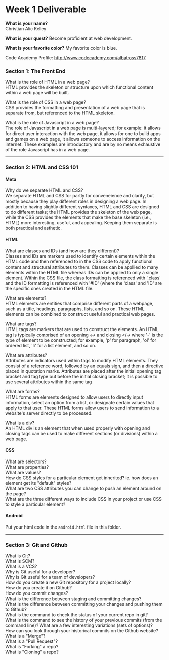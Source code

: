# Week 1 Deliverable  

**What is your name?**  
Christian Alic Kelley

**What is your quest?**
Become proficient at web development.    

**What is your favorite color?**
My favorite color is blue.  

Code Academy Profile: http://www.codecademy.com/albatross7817 

### Section 1: The Front End

What is the role of HTML in a web page?  
HTML provides the skeleton or structure upon which functional content within a web page will be built.  

What is the role of CSS in a web page?  
CSS provides the formatting and presentation of a web page that is separate from, but referenced to the HTML skeleton.  

What is the role of Javascript in a web page?  
The role of Javascript in a web page is multi-layered; for example: it allows for direct user interaction with the web page, it allows for one to build apps and games on a web page, it allows someone to access information on the internet.  These examples are introductory and are by no means exhaustive of the role Javascript has in a web page. 

---

### Section 2: HTML and CSS 101

#### Meta
Why do we separate HTML and CSS?  
We separate HTML and CSS for partly for conveneience and clarity, but mostly because they play different roles in designing a web page.  In addition to having slightly different syntaxes, HTML and CSS are designed to do different tasks; the HTML provides the skeleton of the web page, while the CSS provides the elements that make the base skeleton (i.e., HTML) more interesting, useful, and appealing.  Keeping them separate is both practical and asthetic.   

#### HTML
What are classes and IDs (and how are they different)?  
Classes and IDs are markers used to identify certain elements within the HTML code and then referenced to in the CSS code to apply functional content and structural attributes to them.  Classes can be appllied to many elements within the HTML file whereas IDs can be applied to only a single element.  Within the CSS file, the class formatting is referenced with '.class' and the ID formatting is referenced with '#ID' (where the 'class' and 'ID' are the specific ones created in the HTML file.  

What are elements?  
HTML elements are entities that comprise different parts of a webpage, such as a title, headings, paragraphs, lists, and so on.  These HTML elements can be combined to construct useful and practical web pages.  

What are tags?  
HTML tags are markers that are used to construct the elements.  An HTML tag is typically comprised of an opening <-> and closing </-> where '-' is the type of element to be constructed; for example, 'p' for paragraph, 'ol' for ordered list, 'li' for a list element, and so on.  

What are attributes?  
Attributes are indicators used within tags to modify HTML elements.  They consist of a reference word, followed by an equals sign, and then a directive placed in quotation marks.  Attributes are placed after the initial opening tag bracket and tag type but before the initial closing bracket; it is possible to use several attributes within the same tag  

What are forms?                                                                                                       
HTML forms are elements designed to allow users to directly input information, select an option from a list, or designate certain values that apply to that user.  These HTML forms allow users to send information to a website's server directly to be processed.  

What is a div?                                                                                                        
An HTML div is an element that when used properly with opening and closing tags can be used to make different sections (or divisions) within a web page.  

#### CSS
What are selectors?  
What are properties?  
What are values?  
How do CSS styles for a particular element get inherited? ie. how does an element get its "default" styles?  
What are two CSS attributes you can change to push an element around on the page?  
What are the three different ways to include CSS in your project or use CSS to style a particular element?  

#### Android
Put your html code in the `android.html` file in this folder.

---
### Section 3: Git and Github  
What is Git?  
What is SCM?  
What is a VCS?  
Why is Git useful for a developer?  
Why is Git useful for a team of developers?  
How do you create a new Git repository for a project locally?  
How do you create it on Github?  
How do you commit changes?  
What is the difference between staging and committing changes?  
What is the difference between committing your changes and pushing them to Github?  
What is the command to check the status of your current repo in git?  
What is the command to see the history of your previous commits (from the command line)?  What are a few interesting variations (sets of options)?  
How can you look through your historical commits on the Github website?  
What is a "Merge"?  
What is a "Pull Request"?  
What is "Forking" a repo?  
What is "Cloning" a repo?  
